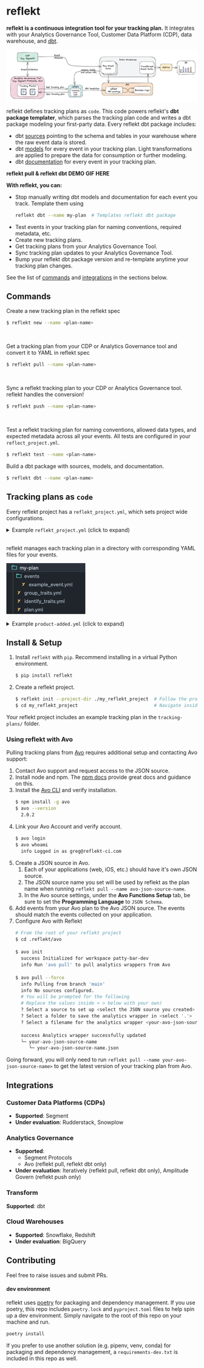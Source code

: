 <!--
SPDX-FileCopyrightText: 2022 Gregory Clunies <greg@reflekt-ci.com>

SPDX-License-Identifier: Apache-2.0
-->

# reflekt
**reflekt is a continuous integration tool for your tracking plan.** It integrates with your Analytics Governance Tool, Customer Data Platform (CDP), data warehouse, and [dbt](https://www.getdbt.com/).

![reflekt-arch](/docs/reflekt_architecture.png)

reflekt defines tracking plans as `code`. This code powers reflekt's **dbt package templater**, which parses the tracking plan code and writes a dbt package modeling your first-party data. Every reflekt dbt package includes:
- dbt [sources](https://docs.getdbt.com/docs/building-a-dbt-project/using-sources) pointing to the schema and tables in your warehouse where the raw event data is stored.
- dbt [models](https://docs.getdbt.com/docs/building-a-dbt-project/building-models) for every event in your tracking plan. Light transformations are applied to prepare the data for consumption or further modeling.
- dbt [documentation](https://docs.getdbt.com/docs/building-a-dbt-project/documentation) for every event in your tracking plan.

**reflekt pull & reflekt dbt DEMO GIF HERE**

**With reflekt, you can:**
- Stop manually writing dbt models and documentation for each event you track. Template them using
  ```bash
  reflekt dbt --name my-plan  # Templates reflekt dbt package
  ```
- Test events in your tracking plan for naming conventions, required metadata, etc.
- Create new tracking plans.
- Get tracking plans from your Analytics Governance Tool.
- Sync tracking plan updates to your Analytics Governance Tool.
- Bump your reflekt dbt package version and re-template anytime your tracking plan changes.


See the list of [commands](https://github.com/GClunies/reflekt#integrations) and [integrations](https://github.com/GClunies/reflekt#integrations) in the sections below.

## Commands
Create a new tracking plan in the reflekt spec
```zsh
$ reflekt new --name <plan-name>
```
<br>

Get a tracking plan from your CDP or Analytics Governance tool and convert it to YAML in reflekt spec
```zsh
$ reflekt pull --name <plan-name>
```
<br>

Sync a reflekt tracking plan to your CDP or Analytics Governance tool. reflekt handles the conversion!
```zsh
$ reflekt push --name <plan-name>
```
<br>

Test a reflekt tracking plan for naming conventions, allowed data types, and expected metadata across all your events. All tests are configured in your `reflect_project.yml`.
```zsh
$ reflekt test --name <plan-name>
```

Build a dbt package with sources, models, and documentation.
```zsh
$ reflekt dbt --name <plan-name>
```

## Tracking plans as `code`
Every reflekt project has a `reflekt_project.yml`, which sets project wide configurations.
<br>

<details><summary>Example <code>reflekt_project.yml</code> (click to expand)</summary><p>

```yaml
# reflekt_project.yml

# NOTE - Configs below are required unless flagged with # OPTIONAL comment

name: default_project

config_profile: default_profile  # Profile defined in reflekt_config.yml

# config_path: /absolute/path/to/reflekt_config.yml  # OPTIONAL

tracking_plans:
  naming:
    # For `events:` and `properties:` below:
    #   - Provide one of `casing` or `pattern` (regex).
    #   - Set whether numbers are allowed in event/property names
    events:
      case: title  # One of title|snake|camel
      # pattern: 'your-regex-here'
      allow_numbers: true
      reserved: []  # Reserved event names (casing matters)

    properties:
      case: snake  # One of title|snake|camel
      # pattern: 'your-regex-here'
      allow_numbers: true
      reserved: [] # Reserved property names (casing matters)

  data_types:
    # Specify allowed data types. Available types listed below
    allowed:
      - string
      - integer
      - boolean
      - number
      - object
      - array
      - any
      - 'null'  # Specify null type in quotes

  plan_db_schemas:
    # For each reflekt tracking plan, specify schema in database with raw event data.
    # Replace the example mapping below with your mappings
    example-plan: example_schema

  # OPTIONAL (uncomment `metadata:` block to use)
  # Define a schema for event metadata, this is tested when running
  #     `reflekt test --name <plan-name>`
  metadata:
    schema:
      # Example metadata schema
      product_owner: John
        type: string
        required: true
      code_owner: Jane
        required: true
        type: string
      stakeholders:
        type: string
        allowed:
          - Product
          - Engineering
          - Data

dbt:
  sources:
    # Prefix for dbt package sources
    prefix: src_reflekt_

  models:
    # Prefix for dbt package staging models & docs
    prefix: reflekt_
    materialized: incremental  # One of view|incremental
    # OPTIONAL (Required if `materialized: incremental`)
    # `incremental_logic:` specifies incremental logic to use when templating dbt models.
    # This should include the {%- if is_incremental() %} ... {%- endif %} block
    # Article on dbt incremental logic: https://discourse.getdbt.com/t/on-the-limits-of-incrementality/303
    incremental_logic: |
      {%- if is_incremental() %}
      where received_at >= ( select max(received_at_tstamp)::date from {{ this }} )
      {%- endif %}

  # OPTIONAL
  # For each reflekt tracking plan, you can specify the schema where dbt pkg
  # models will be materialized. Uncomment `pkg_db_schemas:` block to use.
  pkg_db_schemas:
    example-plan: example_schema

```
</p></details>
<br>

reflekt manages each tracking plan in a directory with corresponding YAML files for your events.

![my-plan](/docs/my-plan.png)

<details><summary>Example <code>product-added.yml</code> (click to expand)</summary><p>

```yaml
# product-added.yml
- version: 1
  name: Product Added
  description: Fired when a user adds a product to their cart.
  metadata:  # Set event metadata. Configure metadata tests in reflekt_project.yml
    product_owner: pm-name
    code_owner: eng-squad-1
    priority: 1
  properties:
    - name: cart_id
      description: Cart ID to which the product was added to.
      type: string
      required: true    # Specify property is required
    - name: product_id
      description: Database ID of the product being viewed.
      type: integer
      required: true
    - name: name
      description: Name of the product.
      type: string     # Specify property type
      required: true
    - name: variant
      description: Variant of the product (e.g. small, medium, large).
      type: string
      enum:            # Enumerated list of allowed values
        - small
        - medium
        - large
      required: false  # Property is not required
    - name: price
      description: Price ($) of the product added to the cart.
      type: number
      required: true
    - name: quantity
      description: Quantity of the product added to the cart.
      type: integer
      required: true
```
</p></details>


## Install & Setup
1. Install `reflekt` with `pip`. Recommend installing in a virtual Python environment.
   ```bash
   $ pip install reflekt
   ```

2. Create a reflekt project.
   ```bash
   $ reflekt init --project-dir ./my_reflekt_project  # Follow the prompts
   $ cd my_reflekt_project                            # Navigate inside project
   ```

Your reflekt project includes an example tracking plan in the `tracking-plans/` folder.

### Using reflekt with Avo
Pulling tracking plans from [Avo](https://www.avo.app/) requires additional setup and contacting Avo support:
1. Contact Avo support and request access to the JSON source.
2. Install node and npm. The [npm docs](https://docs.npmjs.com/downloading-and-installing-node-js-and-npm) provide great docs and guidance on this.
3. Install the [Avo CLI](https://www.avo.app/docs/implementation/cli) and verify installation.
   ```bash
   $ npm install -g avo
   $ avo --version
     2.0.2
   ```
4. Link your Avo Account and verify account.
   ```bash
   $ avo login
   $ avo whoami
     info Logged in as greg@reflekt-ci.com
   ```
5. Create a JSON source in Avo.
   1. Each of your applications (web, iOS, etc.) should have it's own JSON source.
   2. The JSON source name you set will be used by reflekt as the plan name when running `reflekt pull --name avo-json-source-name`.
   3. In the Avo source settings, under the **Avo Functions Setup** tab, be sure to set the **Programming Language** to `JSON Schema`.
6. Add events from your Avo plan to the Avo JSON source. The events should match the events collected on your application.
7. Configure Avo with Reflekt
   ```bash
   # From the root of your reflekt project
   $ cd .reflekt/avo

   $ avo init
     success Initialized for workspace patty-bar-dev
     info Run 'avo pull' to pull analytics wrappers from Avo

   $ avo pull --force
     info Pulling from branch 'main'
     info No sources configured.
     # You will be prompted for the following
     # Replace the values inside < > below with your own)
     ? Select a source to set up <select the JSON source you created>
     ? Select a folder to save the analytics wrapper in <select '.'>
     ? Select a filename for the analytics wrapper <your-avo-json-source-name.json>

     success Analytics wrapper successfully updated
     └─ your-avo-json-source-name
        └─ your-avo-json-source-name.json
   ```

  Going forward, you will only need to run `reflekt pull --name your-avo-json-source-name>` to get the latest version of your tracking plan from Avo.

## Integrations
### Customer Data Platforms (CDPs)
- **Supported**: Segment
- **Under evaluation**: Rudderstack, Snowplow

### Analytics Governance
- **Supported**:
  - Segment Protocols
  - Avo (reflekt pull, reflekt dbt only)
- **Under evaluation**: Iteratively (reflekt pull, reflekt dbt only), Amplitude Govern (reflekt push only)

### Transform
**Supported**: dbt

### Cloud Warehouses
- **Supported**: Snowflake, Redshift
- **Under evaluation**: BigQuery

## Contributing
Feel free to raise issues and submit PRs.

#### dev environment
reflekt uses [poetry](https://python-poetry.org/) for packaging and dependency management. If you use poetry, this repo includes `poetry.lock` and `pyproject.toml` files to help spin up a dev environment. Simply navigate to the root of this repo on your machine and run.
```bash
poetry install
```

If you prefer to use another solution (e.g. pipenv, venv, conda) for packaging and dependency management, a `requirements-dev.txt` is included in this repo as well.
